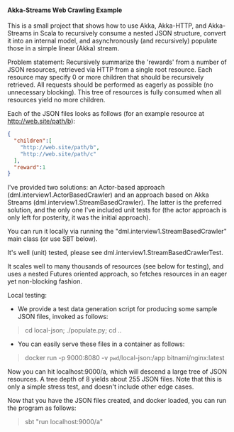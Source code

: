 #### Akka-Streams Web Crawling Example 

This is a small project that shows how to use Akka, Akka-HTTP, and Akka-Streams in Scala to recursively consume a 
nested JSON structure, convert it into an internal model, and asynchronously (and recursively) populate those in
a simple linear (Akka) stream.

Problem statement: Recursively summarize the 'rewards' from a number of JSON resources, retrieved via HTTP from
a single root resource. Each resource may specify 0 or more children that should be recursively retrieved.
All requests should be performed as eagerly as possible (no unnecessary blocking). This tree of resources
is fully consumed when all resources yield no more children. 

Each of the JSON files looks as follows (for an example resource at http://web.site/path/b):

```json
{
  "children":[
    "http://web.site/path/b",
    "http://web.site/path/c"
  ],
  "reward":1
} 
```

I've provided two solutions: an Actor-based approach (dml.interview1.ActorBasedCrawler) and an approach based
on Akka Streams (dml.interview1.StreamBasedCrawler). The latter is the preferred solution, and the only one I've
included unit tests for (the actor approach is only left for posterity, it was the initial approach). 

You can run it locally via running the "dml.interview1.StreamBasedCrawler" main class (or use SBT below).

It's well (unit) tested, please see dml.interview1.StreamBasedCrawlerTest. 

It scales well to many thousands of resources (see below for testing), and uses a nested Futures oriented
approach, so fetches resources in an eager yet non-blocking fashion.

Local testing:

 * We provide a test data generation script for producing some sample JSON files, invoked as follows:
 
  > cd local-json; ./populate.py; cd ..

 * You can easily serve these files in a container as follows:
 
  > docker run -p 9000:8080 -v `pwd`/local-json:/app bitnami/nginx:latest

 
Now you can hit localhost:9000/a, which will descend a large tree of JSON resources. A tree depth of 8 yields about
  255 JSON files. Note that this is only a simple stress test, and doesn't include other edge cases.


Now that you have the JSON files created, and docker loaded, you can run the program as follows:

  > sbt "run localhost:9000/a"
